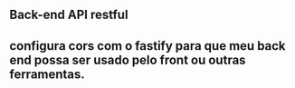 ## Back-end API restful

## configura cors com o fastify para que meu back end possa ser usado pelo front ou outras ferramentas.
